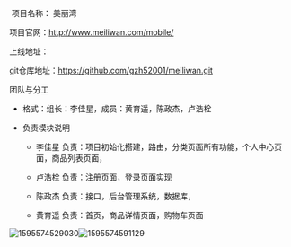 ​									项目名称： 美丽湾

项目官网：<http://www.meiliwan.com/mobile/> 

上线地址：

git仓库地址：https://github.com/gzh52001/meiliwan.git

团队与分工

- 格式：组长：李佳星，成员：黄育遥，陈政杰，卢浩栓

- 负责模块说明

  

  - 李佳星   负责：项目初始化搭建，路由，分类页面所有功能，个人中心页面，商品列表页面，

  - 卢浩栓    负责：注册页面，登录页面实现

  - 陈政杰     负责：接口，后台管理系统，数据库，

  - 黄育遥  负责：首页，商品详情页面，购物车页面

    



![1595574529030](C:\Users\86180\AppData\Local\Temp\1595574529030.png)![1595574591129](C:\Users\86180\AppData\Local\Temp\1595574591129.png)
